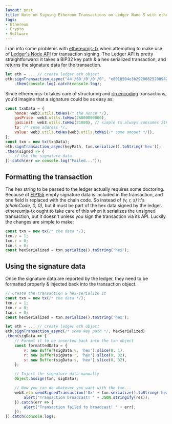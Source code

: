 ```yaml
---
layout: post
title: Note on Signing Ethereum Transactions on Ledger Nano S with ethereumjs-tx
tags:
- Ethereum
- Crypto
- Software
---
```


I ran into some problems with [ethereumjs-tx](https://github.com/ethereumjs/ethereumjs-tx) when attempting to make use of [Ledger's Node API](https://github.com/LedgerHQ/ledger-node-js-api) for transaction signing. The Ledger API is pretty straightforward: it takes a BIP32 key path & a hex serialized transaction, and returns the signature data for the transaction.

```javascript
let eth = ... // create ledger eth object
eth.signTransaction_async("44'/60'/0'/0'/0", "e8018504e3b292008252089428ee52a8f3d6e5d15f8b131996950d7f296c7952872bd72a2487400080")
    .then(console.log).catch(console.log);
```

Since ethereumjs-tx takes care of structuring and [rlp encoding](https://github.com/ethereum/wiki/wiki/RLP) transactions, you'd imagine that a signature could be as easy as:

```javascript
const txnData = {
    nonce: web3.utils.toHex(/* the nonce */),
    gasPrice: web3.utils.toHex(26000000000),
    gasLimit: web3.utils.toHex(21000), // simple tx always consumes 21k gas
    to: /* some address */,
    value: web3.utils.toHex(web3.utils.toWei(/* some amount */)),
};
const txn = new tx(txnData);
eth.signTransaction_async(keyPath, txn.serialize().toString('hex'));
.then(signed => {
    // Use the signature data
}).catch(err => console.log("Failed..."));
```

## Formatting the transaction
The hex string to be passed to the ledger actually requires some doctoring. Because of [EIP155](https://github.com/ethereum/EIPs/blob/master/EIPS/eip-155.md) empty signature data is
included in the transaction, and one field is replaced with the chain code. So instead of *(v, r, s)* it's *(chainCode, 0, 0)*, but it must be part of the hex data signed by the ledger.
ethereumjs-tx ought to take care of this when it serializes the unsigned transaction, but it doesn't unless you sign the transaction via its API. Luckily the changes are simple to make:

```javascript
const txn = new tx(/* the data */);
txn.v = 1;
txn.r = 0;
txn.s = 0;
const hexSerialized = txn.serialize().toString('hex');
```

## Using the signature data
Once the signature data are reported by the ledger, they need to be formatted properly & injected back into the transaction object.

```javascript
// Create the transaction & hex-serialize it
const txn = new tx(/* the data */);
txn.v = 1;
txn.r = 0;
txn.s = 0;
const hexSerialized = txn.serialize().toString('hex');

let eth = ... // create ledger eth object
eth.signTransaction_async(/* some key path */, hexSerialized)
.then(sigData => {
    // Format it to be inserted back into the txn object
    const formattedData = {
        v: new Buffer(sigData.v, 'hex').slice(0, 1),
        r: new Buffer(sigData.r, 'hex').slice(0, 32),
        s: new Buffer(sigData.s, 'hex').slice(0, 32),
    };

    // Inject the signature data manually
    Object.assign(txn, sigData);

    // Now you can do whatever you want with the txn...
    web3.eth.sendSignedTransaction('0x' + txn.serialize().toString('hex')).then(res => {
        alert("Transaction broadcast! " + JSON.stringify(res));
    }).catch(err => {
        alert("Transaction failed to broadcast! " + err);
    });
}).catch(console.log);
```
